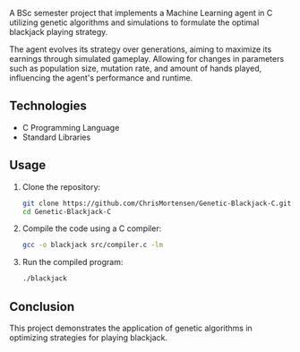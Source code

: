 A BSc semester project that implements a Machine Learning agent in C utilizing genetic algorithms and simulations to formulate the optimal blackjack playing strategy.

The agent evolves its strategy over generations, aiming to maximize its earnings through simulated gameplay. Allowing for changes in parameters such as population size, mutation rate, and amount of hands played, influencing the agent's performance and runtime.

## Technologies
* C Programming Language
* Standard Libraries

## Usage
1. Clone the repository:
   ```bash
   git clone https://github.com/ChrisMortensen/Genetic-Blackjack-C.git
   cd Genetic-Blackjack-C
   ```
2. Compile the code using a C compiler:
   ```bash
   gcc -o blackjack src/compiler.c -lm
   ```
3. Run the compiled program:
   ```bash
   ./blackjack
   ```

## Conclusion
This project demonstrates the application of genetic algorithms in optimizing strategies for playing blackjack.